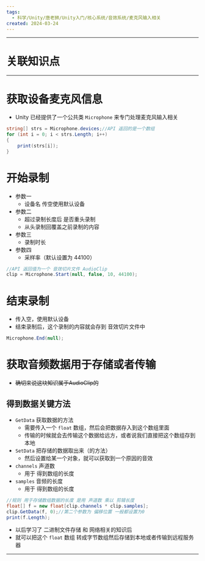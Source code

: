 ```yaml
---
tags:
  - 科学/Unity/唐老狮/Unity入门/核心系统/音效系统/麦克风输入相关
created: 2024-03-24
---
```


---
# 关联知识点



---
# 获取设备麦克风信息

- Unity 已经提供了一个公共类 `Microphone` 来专门处理麦克风输入相关

```C#
string[] strs = Microphone.devices;//API 返回的是一个数组
for (int i = 0; i < strs.Length; i++)
{
	print(strs[i]);
}
```
# 开始录制

- 参数一
	- 设备名 传空使用默认设备
- 参数二
	- 超过录制长度后 是否重头录制
	- 从头录制回覆盖之前录制的内容
- 参数三
	- 录制时长
- 参数四
	- 采样率（默认设置为 44100）

```C#
//API 返回值为一个 音效切片文件 AudioClip
clip = Microphone.Start(null, false, 10, 44100);
```
# 结束录制

- 传入空，使用默认设备
- 结束录制后，这个录制的内容就会存到 音效切片文件中

```C#
Microphone.End(null);
```
# 获取音频数据用于存储或者传输

- ~~确切来说这块知识属于AudioClip的~~
## 得到数据关键方法

- `GetData` 获取数据的方法
	- 需要传入一个 `float` 数组，然后会把数据存入到这个数组里面
	- 传输的时候就会去传输这个数据给远方，或者说我们直接把这个数组存到本地
- `SetData` 把存储的数据取出来（的方法）
	- 然后设置给某一个对象，就可以获取到一个原因的音效
- `channels` 声道数
	- 用于 得到数组的长度
- `samples` 音频的长度
	- 用于 得到数组的长度

```C#
//规则 用于存储数组数据的长度 是用 声道数 乘以 剪辑长度
float[] f = new float[clip.channels * clip.samples];
clip.GetData(f, 0);//第二个参数为 偏移位置 一般都设置为0
print(f.Length);
```

- 以后学习了 二进制文件存储 和 网络相关的知识后
- 就可以把这个 `float` 数组 转成字节数组然后存储到本地或者传输到远程服务器

---
